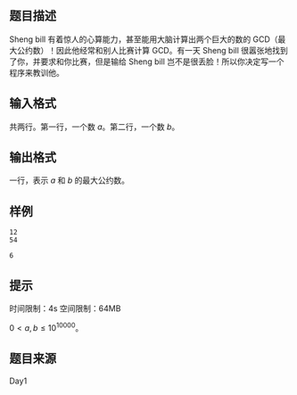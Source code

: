## 题目描述

Sheng bill 有着惊人的心算能力，甚至能用大脑计算出两个巨大的数的 GCD（最大公约数）！因此他经常和别人比赛计算 GCD。有一天 Sheng bill 很嚣张地找到了你，并要求和你比赛，但是输给 Sheng bill 岂不是很丢脸！所以你决定写一个程序来教训他。

## 输入格式

共两行。第一行，一个数 $a$。第二行，一个数 $b$。

## 输出格式

一行，表示 $a$ 和 $b$ 的最大公约数。

## 样例

```input1
12
54
```

```output1
6
```

## 提示

时间限制：4s 空间限制：64MB

$0 < a,b \le 10^{10000}$。

## 题目来源

Day1


